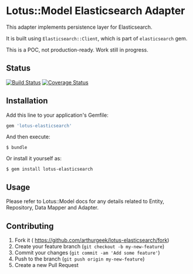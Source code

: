 # Lotus::Model Elasticsearch Adapter

This adapter implements persistence layer for Elasticsearch.

It is built using `Elasticsearch::Client`, which is part of `elasticsearch` gem.

This is a POC, not production-ready. Work still in progress.

## Status

[![Build Status](https://secure.travis-ci.org/arthurgeek/lotus-elasticsearch.svg?branch=master)](http://travis-ci.org/arthurgeek/lotus-elasticsearch?branch=master)
[![Coverage Status](https://img.shields.io/coveralls/arthurgeek/lotus-elasticsearch.svg)](https://coveralls.io/r/arthurgeek/lotus-elasticsearch)

## Installation

Add this line to your application's Gemfile:

```ruby
gem 'lotus-elasticsearch'
```

And then execute:

    $ bundle

Or install it yourself as:

    $ gem install lotus-elasticsearch

## Usage

Please refer to Lotus::Model docs for any details related to Entity, Repository,
Data Mapper and Adapter.

## Contributing

1. Fork it ( https://github.com/arthurgeek/lotus-elasticsearch/fork)
2. Create your feature branch (`git checkout -b my-new-feature`)
3. Commit your changes (`git commit -am 'Add some feature'`)
4. Push to the branch (`git push origin my-new-feature`)
5. Create a new Pull Request
